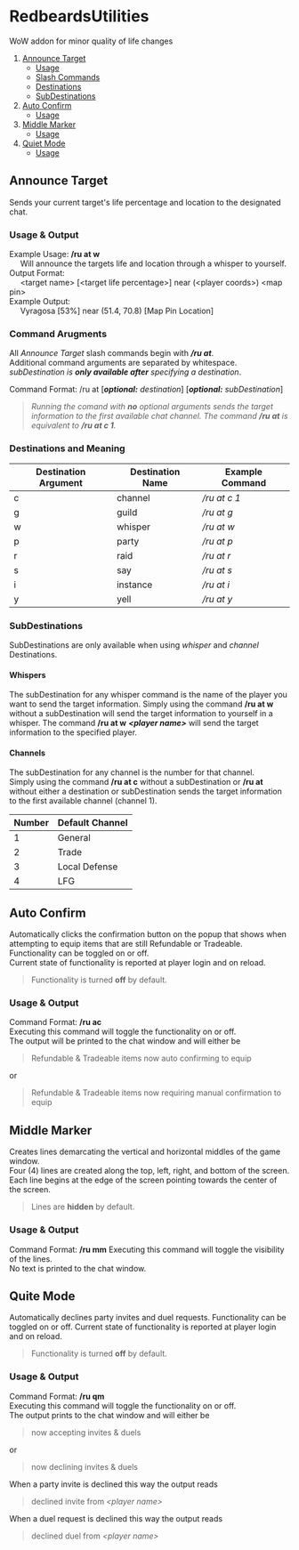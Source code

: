 # RedbeardsUtilities
WoW addon for minor quality of life changes
1. [Announce Target](#at)
	- [Usage](#at-usage)
	- [Slash Commands](#at-arguments)
	- [Destinations](#at-destinations)
	- [SubDestinations](#at-subdestinations)
2. [Auto Confirm](#ac)
	- [Usage](#ac-usage)
3. [Middle Marker](#mm)
	- [Usage](#mm-usage)
4. [Quiet Mode](#qm)
	- [Usage](#qm-usage)

<h2 id='at'>Announce Target</h2>

Sends your current target's life percentage and location to the designated chat.

<h3 id='at-usage'>Usage & Output</h3>

Example Usage: **\/ru at w**  
&nbsp;&nbsp;&nbsp;&nbsp;&nbsp;Will announce the targets life and location through a whisper to yourself.  
Output Format:  
&nbsp;&nbsp;&nbsp;&nbsp;&nbsp;\<target name\> \[\<target life percentage\>\] near \(\<player coords\>\) \<map pin\>  
Example Output:  
&nbsp;&nbsp;&nbsp;&nbsp;&nbsp;Vyragosa \[53%\] near \(51\.4, 70\.8\) \[Map Pin Location\]

<h3 id='at-arguments'>Command Arugments</h3>

All *Announce Target* slash commands begin with ***\/ru at***.  
Additional command arguments are separated by whitespace.  
  *subDestination is ****only available after**** specifying a destination*.

Command Format: \/ru at \[***optional:*** *destination*\] \[***optional:*** *subDestination*\]
> *Running the comand with* ***no*** *optional arguments sends the target information to the first available chat channel.*
> *The command* ***\/ru at*** *is equivalent to **\/ru at c 1**.*

<h3 id='at-destinations'>Destinations and Meaning</h3>

Destination Argument | Destination Name | Example Command
---|---|---
c | channel | *\/ru at c 1*
g | guild    | *\/ru at g*
w | whisper  | *\/ru at w*
p | party    | *\/ru at p*
r | raid     | *\/ru at r*
s | say      | *\/ru at s*
i | instance | *\/ru at i*
y | yell     | *\/ru at y*

<h3 id='at-subdestinations'>SubDestinations</h3>

SubDestinations are only available when using *whisper* and *channel* Destinations.

#### Whispers
The subDestination for any whisper command is the name of the player you want to send the target information.
Simply using the command **\/ru at w** without a subDestination will send the target information to yourself in a whisper.
The command **\/ru at w** ***\<player name\>*** will send the target information to the specified player.

#### Channels
The subDestination for any channel is the number for that channel.  
Simply using the command **\/ru at c** without a subDestination or **\/ru at** without either a destination or subDestination sends the target information to the first available channel \(channel 1\).
  
Number | Default Channel
--- | ---
1 | General
2 | Trade
3 | Local Defense
4 | LFG

<h2 id='ac'>Auto Confirm</h2>

Automatically clicks the confirmation button on the popup that shows when attempting to equip items that are still Refundable or Tradeable.  
Functionality can be toggled on or off.  
Current state of functionality is reported at player login and on reload.
> Functionality is turned **off** by default.

<h3 id='ac-usage'>Usage & Output</h3>

Command Format: **\/ru ac**  
Executing this command will toggle the functionality on or off.  
The output will be printed to the chat window and will either be  
> Refundable & Tradeable items now auto confirming to equip

or  
> Refundable & Tradeable items now requiring manual confirmation to equip

<h2 id='mm'>Middle Marker</h2>

Creates lines demarcating the vertical and horizontal middles of the game window.  
Four \(4\) lines are created along the top, left, right, and bottom of the screen.  
Each line begins at the edge of the screen pointing towards the center of the screen.
> Lines are **hidden** by default.

<h3 id='mm-usage'>Usage & Output</h3>

Command Format: **\/ru mm**
Executing this command will toggle the visibility of the lines.  
No text is printed to the chat window.  

<h2 id='qm'>Quite Mode</h2>

Automatically declines party invites and duel requests.
Functionality can be toggled on or off.
Current state of functionality is reported at player login and on reload.
> Functionality is turned **off** by default.

<h3 id='qm-usage'>Usage & Output</h3>

Command Format: **\/ru qm**  
Executing this command will toggle the functionality on or off.  
The output prints to the chat window and will either be
> now accepting invites & duels

or  
> now declining invites & duels

When a party invite is declined this way the output reads
> declined invite from *\<player name\>*

When a duel request is declined this way the output reads
> declined duel from *\<player name\>*